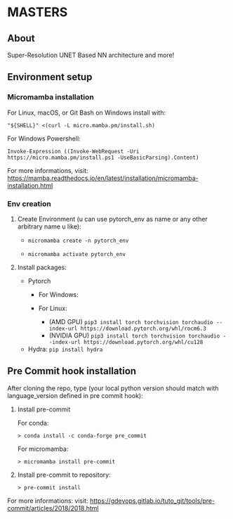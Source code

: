 # MASTERS

## About

Super-Resolution UNET Based NN architecture and more!


## Environment setup

### Micromamba installation

For Linux, macOS, or Git Bash on Windows install with:

`"${SHELL}" <(curl -L micro.mamba.pm/install.sh)`

For Windows Powershell:

`Invoke-Expression ((Invoke-WebRequest -Uri https://micro.mamba.pm/install.ps1 -UseBasicParsing).Content)`

For more informations, visit:
https://mamba.readthedocs.io/en/latest/installation/micromamba-installation.html

### Env creation
1. Create Environment (u can use pytorch_env as name or any other arbitrary name u like):

    - `micromamba create -n pytorch_env`

    - `micromamba activate pytorch_env`

2. Install packages:
    - Pytorch
        - For Windows:

        - For Linux:
            - (AMD GPU) `pip3 install torch torchvision torchaudio --index-url https://download.pytorch.org/whl/rocm6.3` 
            - (NVIDIA GPU) `pip3 install torch torchvision torchaudio --index-url https://download.pytorch.org/whl/cu128`
    - Hydra: `pip install hydra`



## Pre Commit hook installation
After cloning the repo, type (your local python version should match with language_version defined in pre commit hook):

1. Install pre-commit

    For conda:

    `> conda install -c conda-forge pre_commit`

    For micromamba:

    `> micromamba install pre-commit`

2. Install pre-commit to repository:

    `> pre-commit install`

For more informations: visit:
https://gdevops.gitlab.io/tuto_git/tools/pre-commit/articles/2018/2018.html